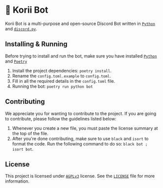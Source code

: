# 🤖 Korii Bot
Korii Bot is a multi-purpose and open-source Discord Bot written in [`Python`](https://python.org) and [`discord.py`](https://github.com/Rapptz/discord.py).

## Installing & Running
Before trying to install and run the bot, make sure you have installed [`Python`](https://python.org) and [`Poetry`](https://python-poetry.org/)
1. Install the project dependencies: `poetry install`.
2. Rename the `config.toml.example` to `config.toml`.
3. Fill in all the required details in the `config.toml` file.
4. Running the bot: `poetry run python bot`

## Contributing
We appreciate you for wanting to contribute to the project. If you are going to contribute, please follow the guidelines listed below:
1. Whenever you create a new file, you must paste the license summary at the top of the file.
2. After you're done contributing, make sure to use `black` and `isort` to format the code. Run the following command to do so: `black bot ; isort bot`.

## License
This project is licensed under [`AGPLv3`](https://www.gnu.org/licenses/agpl-3.0.de.html) license. See the [`LICENSE`](https://github.com/Korino-Development/Korii-Bot/LICENSE) file for more information.
